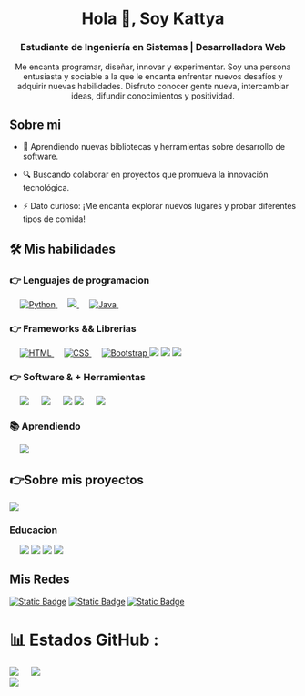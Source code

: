 
<h1 align="center"> Hola 👋, Soy Kattya  </h1>


<h3 align="center">Estudiante de Ingeniería en Sistemas | Desarrolladora Web </h3>

<p align="center">Me encanta programar, diseñar, innovar y experimentar. Soy una persona entusiasta y sociable a la que le encanta enfrentar nuevos desafíos y adquirir nuevas habilidades. Disfruto conocer gente nueva, intercambiar ideas, difundir conocimientos y positividad.</p>

## Sobre mi

- 🌱 Aprendiendo nuevas bibliotecas y herramientas sobre desarrollo de software.

- 🔍 Buscando colaborar en proyectos que promueva la innovación tecnológica.

- ⚡ Dato curioso: ¡Me encanta explorar nuevos lugares y probar diferentes tipos de comida!

## 🛠️ Mis habilidades
### 👉 Lenguajes de programacion
<p align="left"> 
  &emsp;
   <a href="https://www.python.org" target="_blank">
    <img alt="Python" src="https://img.shields.io/badge/Python-3776AB?style=for-the-badge&logo=python&logoColor=white">
  </a>
  &emsp;
 <a href="https://developer.mozilla.org/en-US/docs/Web/JavaScript" target="_blank"> 
    <img src="https://img.shields.io/badge/JavaScript-F7DF1E?style=for-the-badge&logo=JavaScript&logoColor=white">
   </a>
  &emsp;
 
  <a href="https://www.java.com" target="_blank"> 
    <img alt="Java" src="https://img.shields.io/badge/Java-ED8B00?style=for-the-badge&logo=openjdk&logoColor=white">
  </a>
  &emsp;
 </p>
  
### 👉 Frameworks && Librerias
<p align="left"> 
  &emsp; 
  <a href="https://www.w3.org/html/" target="_blank"> 
   <img alt="HTML" src="https://img.shields.io/badge/HTML5-E34F26?style=for-the-badge&logo=html5&logoColor=white">
  </a>   
  &emsp;
  <a href="https://www.w3schools.com/css/" target="_blank">
    <img alt="CSS" src="https://img.shields.io/badge/CSS3-1572B6?style=for-the-badge&logo=css3&logoColor=white">
  </a> 
   &emsp;
  <a href="https://getbootstrap.com" target="_blank"> 
    <img alt="Bootstrap" src="https://img.shields.io/badge/Bootstrap-563D7C?style=for-the-badge&logo=bootstrap&logoColor=white"/>
  </a>
<img src="https://img.shields.io/badge/next%20js-000000?style=for-the-badge&logo=nextdotjs&logoColor=white">
<img src="https://img.shields.io/badge/React-20232A?style=for-the-badge&logo=react&logoColor=61DAFB">
<img src="https://img.shields.io/badge/next%20js-000000?style=for-the-badge&logo=nextdotjs&logoColor=white">

</p>

### 👉 Software & + Herramientas
<p align="left"> 
  &emsp; 
<img src="https://img.shields.io/badge/Notion-%23000000.svg?style=for-the-badge&logo=notion&logoColor=white">
&emsp;
<img src="https://img.shields.io/badge/Visual_Studio_Code-0078D4?style=for-the-badge&logo=visual%20studio%20code&logoColor=white">
&emsp;
<img src="https://img.shields.io/badge/manjaro-35BF5C?style=for-the-badge&logo=manjaro&logoColor=white">

<img src="https://img.shields.io/badge/Canva-%2300C4CC.svg?&style=for-the-badge&logo=Canva&logoColor=white">
&emsp;
<img src="https://img.shields.io/badge/Figma-F24E1E?style=for-the-badge&logo=figma&logoColor=white">
</p>

### 📚 Aprendiendo
<p align="left"> 
  &emsp; 
<img src="https://img.shields.io/badge/Playwright-45ba4b?style=for-the-badge&logo=Playwright&logoColor=white">
 &emsp;
</p>

## 👉Sobre mis proyectos
<a href="https://cord-mimosa-dd8.notion.site/Mi-portafolio-93c5e0ec409c457dbfeda4b8cf755ea5"><img src="https://shields-io.translate.goog/badge/-bigmarker?logo=notion&color=black"></a>



### Educacion

<p align="left"> 
  &emsp; 
<img src="https://img.shields.io/badge/MDN_Web_Docs-black?style=for-the-badge&logo=mdnwebdocs&logoColor=white">
<img src="https://img.shields.io/badge/Coursera-0056D2?style=for-the-badge&logo=Coursera&logoColor=white">
<img src= 'https://img.shields.io/badge/Platzi-98CA3F?style=for-the-badge&logo=platzi&logoColor=white'>
<img src= "https://img.shields.io/badge/W3Schools-04AA6D?style=for-the-badge&logo=W3Schools&logoColor=white">
</p>

## Mis Redes
<a href="https://www.linkedin.com/in/kattya-torrez-dev/"><img alt="Static Badge" src="https://shields-io.translate.goog/badge/-maker?style=flat&logo=linkedin&logoColor=white&color=black"></a>
<a href="https://www.youtube.com/@kattyatorrez3396" ><img alt="Static Badge" src="https://shields-io.translate.goog/badge/-maker?style=flat&logo=youtube&logoColor=white&color=black"></a>
<a href="https://www.instagram.com/kattys_cecili?igsh=emZ2MWx3Z2RtMXcz"><img alt="Static Badge" src="https://shields-io.translate.goog/badge/-maker?style=flat&logo=instagram&logoColor=white&color=black"></a>


# 📊 Estados GitHub :
![](https://github-readme-stats.vercel.app/api/top-langs/?username=kattya17&theme=merko&hide_border=false&include_all_commits=false&count_private=false&layout=compact)
 &emsp;
![](https://github-readme-stats.vercel.app/api?username=kattya17&theme=merko&hide_border=false&include_all_commits=false&count_private=false)
</br>
![](https://github-readme-streak-stats.herokuapp.com/?user=kattya17&theme=merko&hide_border=false)<br/>
 










